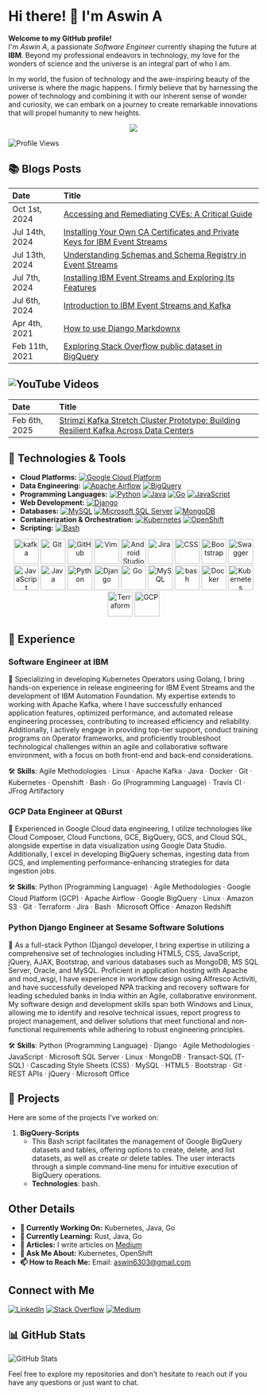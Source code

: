 # Hi there! 👋 I'm Aswin A

**Welcome to my GitHub profile!**  
I'm *Aswin A*, a passionate *Software Engineer* currently shaping the future at **IBM**. Beyond my professional endeavors in technology, my love for the wonders of science and the universe is an integral part of who I am.

In my world, the fusion of technology and the awe-inspiring beauty of the universe is where the magic happens. I firmly believe that by harnessing the power of technology and combining it with our inherent sense of wonder and curiosity, we can embark on a journey to create remarkable innovations that will propel humanity to new heights.

<p align="center">
  <img src="https://readme-typing-svg.demolab.com/?lines=Passionate%20Software%20Engineer;Exploring%20Kafka%20and%20Streaming%20Technologies;Driven%20by%20Curiosity%20and%20Innovation;Technology%20%2B%20Wonder%20=%20Infinite%20Possibilities;Coding%20is%20like%20Poetry%20in%20Motion&font=Fira%20Code&center=true&width=700&height=45&color=0bd1d1&vCenter=true&pause=1000&size=25" />
</p>

![Profile Views](https://hits.seeyoufarm.com/api/count/incr/badge.svg?url=https://github.com/aswinayyolath)

## 📚 Blogs Posts

| Date          | Title |
|:--------------|:------|
| Oct 1st, 2024  | [Accessing and Remediating CVEs: A Critical Guide](https://aswin6303.medium.com/accessing-and-remediating-cves-a-critical-guide-7f8712a4d167) |
| Jul 14th, 2024 | [Installing Your Own CA Certificates and Private Keys for IBM Event Streams](https://aswin6303.medium.com/part-4-installing-your-own-ca-certificates-and-private-keys-for-ibm-event-streams-2de81293859a) |
| Jul 13th, 2024 | [Understanding Schemas and Schema Registry in Event Streams](https://aswin6303.medium.com/understanding-schemas-and-schema-registry-in-event-streams-73011d19eb38) |
| Jul 7th, 2024 | [Installing IBM Event Streams and Exploring Its Features](https://aswin6303.medium.com/part-2-installing-ibm-event-streams-and-exploring-its-features-03e379433480) |
| Jul 6th, 2024 | [Introduction to IBM Event Streams and Kafka](https://aswin6303.medium.com/part-1-introduction-to-ibm-event-streams-and-kafka-e919a761ad3f) |
| Apr 4th, 2021 | [How to use Django Markdownx](https://aswin6303.medium.com/how-to-use-django-markdownx-a0fa00cb253) |
| Feb 11th, 2021 | [Exploring Stack Overflow public dataset in BigQuery](https://www.linkedin.com/pulse/exploring-stack-overflow-public-dataset-bigquery-aswin-a/) |

## ![YouTube](https://img.shields.io/badge/YouTube-red?style=flat&logo=YouTube&logoColor=white&link) Videos


| Date          | Title |
|:--------------|:------|
| Feb 6th, 2025  | [Strimzi Kafka Stretch Cluster Prototype: Building Resilient Kafka Across Data Centers](https://www.youtube.com/watch?v=NEPgtXD6voA) |


## 🔧 Technologies & Tools

- **Cloud Platforms:** [![Google Cloud Platform](https://img.shields.io/badge/Google_Cloud_Platform-blue?style=for-the-badge&logo=google-cloud&logoColor=white)](https://cloud.google.com/)
- **Data Engineering:** [![Apache Airflow](https://img.shields.io/badge/Apache_Airflow-green?style=for-the-badge&logo=apache&logoColor=white)](https://airflow.apache.org/) [![BigQuery](https://img.shields.io/badge/BigQuery-orange?style=for-the-badge&logo=google-cloud&logoColor=white)](https://cloud.google.com/bigquery)
- **Programming Languages:** [![Python](https://img.shields.io/badge/Python-blue?style=for-the-badge&logo=python&logoColor=white)](https://www.python.org/) [![Java](https://img.shields.io/badge/Java-red?style=for-the-badge&logo=java&logoColor=white)](https://www.java.com/) [![Go](https://img.shields.io/badge/Go-00ADD8?style=for-the-badge&logo=go&logoColor=white)](https://golang.org/) [![JavaScript](https://img.shields.io/badge/JavaScript-yellow?style=for-the-badge&logo=javascript&logoColor=white)](https://developer.mozilla.org/en-US/docs/Web/JavaScript)
- **Web Development:** [![Django](https://img.shields.io/badge/Django-darkgreen?style=for-the-badge&logo=django&logoColor=white)](https://www.djangoproject.com/)
- **Databases:** [![MySQL](https://img.shields.io/badge/MySQL-blue?style=for-the-badge&logo=mysql&logoColor=white)](https://www.mysql.com/) [![Microsoft SQL Server](https://img.shields.io/badge/Microsoft_SQL_Server-blue?style=for-the-badge&logo=microsoft-sql-server&logoColor=white)](https://www.microsoft.com/en-us/sql-server) [![MongoDB](https://img.shields.io/badge/MongoDB-green?style=for-the-badge&logo=mongodb&logoColor=white)](https://www.mongodb.com/)
- **Containerization & Orchestration:** [![Kubernetes](https://img.shields.io/badge/Kubernetes-blue?style=for-the-badge&logo=kubernetes&logoColor=white)](https://kubernetes.io/) [![OpenShift](https://img.shields.io/badge/OpenShift-red?style=for-the-badge&logo=red-hat-open-shift&logoColor=white)](https://www.openshift.com/)
- **Scripting:** [![Bash](https://img.shields.io/badge/Bash-4EAA25?style=for-the-badge&logo=gnu-bash&logoColor=white)](https://www.gnu.org/software/bash/)

<div align="center">
  <img width="50" src="https://user-images.githubusercontent.com/25181517/192107004-2d2fff80-d207-4916-8a3e-130fee5ee495.png" alt="kafka" title="kafka"/>
  <img width="50" src="https://user-images.githubusercontent.com/25181517/192108372-f71d70ac-7ae6-4c0d-8395-51d8870c2ef0.png" alt="Git" title="Git"/>
  <img width="50" src="https://user-images.githubusercontent.com/25181517/192108374-8da61ba1-99ec-41d7-80b8-fb2f7c0a4948.png" alt="GitHub" title="GitHub"/>
  <img width="50" src="https://user-images.githubusercontent.com/25181517/192108889-232b3431-a585-4b36-a62d-9078bd3641d9.png" alt="Vim" title="Vim"/>
  <img width="50" src="https://user-images.githubusercontent.com/25181517/192108895-20dc3343-43e3-4a54-a90e-13a4abbc57b9.png" alt="Android Studio" title="Android Studio"/>
  <img width="50" src="https://user-images.githubusercontent.com/25181517/183912952-83784e94-629d-4c34-a961-ae2ae795b662.png" alt="Jira" title="Jira"/>
  <img width="50" src="https://user-images.githubusercontent.com/25181517/183898674-75a4a1b1-f960-4ea9-abcb-637170a00a75.png" alt="CSS" title="CSS"/>
  <img width="50" src="https://user-images.githubusercontent.com/25181517/183898054-b3d693d4-dafb-4808-a509-bab54cf5de34.png" alt="Bootstrap" title="Bootstrap"/>
  <img width="50" src="https://user-images.githubusercontent.com/25181517/186711335-a3729606-5a78-4496-9a36-06efcc74f800.png" alt="Swagger" title="Swagger"/>
  <img width="50" src="https://user-images.githubusercontent.com/25181517/117447155-6a868a00-af3d-11eb-9cfe-245df15c9f3f.png" alt="JavaScript" title="JavaScript"/>
  <img width="50" src="https://user-images.githubusercontent.com/25181517/117201156-9a724800-adec-11eb-9a9d-3cd0f67da4bc.png" alt="Java" title="Java"/>
  <img width="50" src="https://user-images.githubusercontent.com/25181517/183423507-c056a6f9-1ba8-4312-a350-19bcbc5a8697.png" alt="Python" title="Python"/>
  <img width="50" src="https://github.com/marwin1991/profile-technology-icons/assets/62091613/9bf5650b-e534-4eae-8a26-8379d076f3b4" alt="Django" title="Django"/>
  <img width="50" src="https://user-images.githubusercontent.com/25181517/192149581-88194d20-1a37-4be8-8801-5dc0017ffbbe.png" alt="Go" title="Go"/>
  <img width="50" src="https://user-images.githubusercontent.com/25181517/183896128-ec99105a-ec1a-4d85-b08b-1aa1620b2046.png" alt="MySQL" title="MySQL"/>
  <img width="50" src="https://user-images.githubusercontent.com/25181517/192158606-7c2ef6bd-6e04-47cf-b5bc-da2797cb5bda.png" alt="bash" title="bash"/>
  <img width="50" src="https://user-images.githubusercontent.com/25181517/117207330-263ba280-adf4-11eb-9b97-0ac5b40bc3be.png" alt="Docker" title="Docker"/>
  <img width="50" src="https://user-images.githubusercontent.com/25181517/182534006-037f08b5-8e7b-4e5f-96b6-5d2a5558fa85.png" alt="Kubernetes" title="Kubernetes"/>
  <img width="50" src="https://user-images.githubusercontent.com/25181517/183345121-36788a6e-5462-424a-be67-af1ebeda79a2.png" alt="Terraform" title="Terraform"/>
  <img width="50" src="https://user-images.githubusercontent.com/25181517/183911547-990692bc-8411-4878-99a0-43506cdb69cf.png" alt="GCP" title="GCP"/>
</div>

## 🏢 Experience

### Software Engineer at IBM

🔶 Specializing in developing Kubernetes Operators using Golang, I bring hands-on experience in release engineering for IBM Event Streams and the development of IBM Automation Foundation. My expertise extends to working with Apache Kafka, where I have successfully enhanced application features, optimized performance, and automated release engineering processes, contributing to increased efficiency and reliability. Additionally, I actively engage in providing top-tier support, conduct training programs on Operator frameworks, and proficiently troubleshoot technological challenges within an agile and collaborative software environment, with a focus on both front-end and back-end considerations.

🛠️ **Skills**: Agile Methodologies · Linux · Apache Kafka · Java · Docker · Git · Kubernetes · Openshift · Bash · Go (Programming Language) · Travis CI · JFrog Artifactory

### GCP Data Engineer at QBurst

🔶 Experienced in Google Cloud data engineering, I utilize technologies like Cloud Composer, Cloud Functions, GCE, BigQuery, GCS, and Cloud SQL, alongside expertise in data visualization using Google Data Studio. Additionally, I excel in developing BigQuery schemas, ingesting data from GCS, and implementing performance-enhancing strategies for data ingestion jobs.

🛠️ **Skills**: Python (Programming Language) · Agile Methodologies · Google Cloud Platform (GCP) · Apache Airflow · Google BigQuery · Linux · Amazon S3 · Git · Terraform · Jira · Bash · Microsoft Office · Amazon Redshift

### Python Django Engineer at Sesame Software Solutions

🔶 As a full-stack Python (Django) developer, I bring expertise in utilizing a comprehensive set of technologies including HTML5, CSS, JavaScript, jQuery, AJAX, Bootstrap, and various databases such as MongoDB, MS SQL Server, Oracle, and MySQL. Proficient in application hosting with Apache and mod_wsgi, I have experience in workflow design using Alfresco Activiti, and have successfully developed NPA tracking and recovery software for leading scheduled banks in India within an Agile, collaborative environment. My software design and development skills span both Windows and Linux, allowing me to identify and resolve technical issues, report progress to project management, and deliver solutions that meet functional and non-functional requirements while adhering to robust engineering principles.

🛠️ **Skills**: Python (Programming Language) · Django · Agile Methodologies · JavaScript · Microsoft SQL Server · Linux · MongoDB · Transact-SQL (T-SQL) · Cascading Style Sheets (CSS) · MySQL · HTML5 · Bootstrap · Git · REST APIs · jQuery · Microsoft Office

## 🚀 Projects

Here are some of the projects I've worked on:

1. **BigQuery-Scripts**
   - This Bash script facilitates the management of Google BigQuery datasets and tables, offering options to create, delete, and list datasets, as well as create or delete tables. The user interacts through a simple command-line menu for intuitive execution of BigQuery operations.
   - **Technologies**: bash.

## Other Details

- **🔭 Currently Working On:** Kubernetes, Java, Go
- **🌱 Currently Learning:** Rust, Java, Go
- **📝 Articles:** I write articles on [Medium](https://aswin6303.medium.com/)
- **💬 Ask Me About:** Kubernetes, OpenShift
- **📫 How to Reach Me:** Email: [aswin6303@gmail.com](mailto:aswin6303@gmail.com)

## Connect with Me

[![LinkedIn](https://img.shields.io/badge/LinkedIn-blue?style=for-the-badge&logo=linkedin&logoColor=white)](https://www.linkedin.com/in/aswin-a-133a4b13a/) [![Stack Overflow](https://img.shields.io/badge/Stack_Overflow-orange?style=for-the-badge&logo=stack-overflow&logoColor=white)](https://stackoverflow.com/users/15631482/aswin-a) [![Medium](https://img.shields.io/badge/Medium-black?style=for-the-badge&logo=medium&logoColor=white)](https://aswin6303.medium.com/)


## 📊 GitHub Stats

![GitHub Stats](https://github-readme-stats.vercel.app/api?username=aswinayyolath&show_icons=true&theme=radical)

Feel free to explore my repositories and don't hesitate to reach out if you have any questions or just want to chat.
